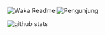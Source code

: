 ![Waka Readme](https://github.com/mzaini30/mzaini30/workflows/Waka%20Readme/badge.svg)
![Pengunjung](https://visitor-badge.laobi.icu/badge?page_id=mzaini30.mzaini30)

<!--START_SECTION:waka-->
<!--END_SECTION:waka-->

![github stats](https://github-readme-stats.vercel.app/api?username=mzaini30)
